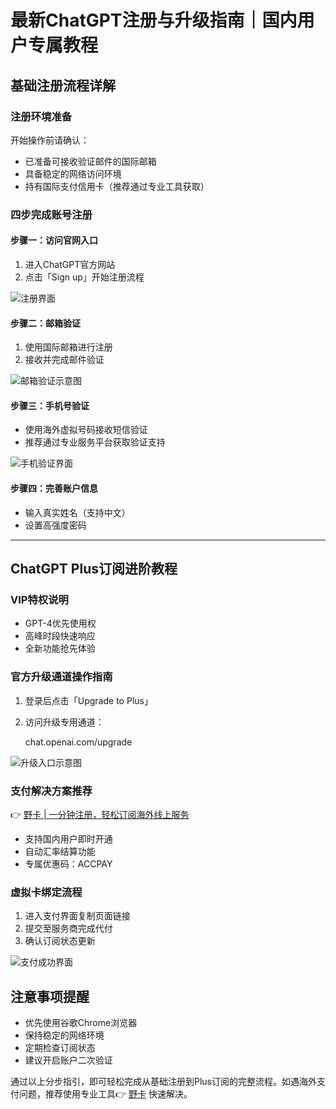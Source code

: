 # 最新ChatGPT注册与升级指南｜国内用户专属教程

## 基础注册流程详解

### 注册环境准备
开始操作前请确认：
- 已准备可接收验证邮件的国际邮箱
- 具备稳定的网络访问环境
- 持有国际支付信用卡（推荐通过专业工具获取）

### 四步完成账号注册
#### 步骤一：访问官网入口
1. 进入ChatGPT官方网站
2. 点击「Sign up」开始注册流程

![注册界面](https://bbtdd.com/wp-content/uploads/img/72060156248591.webp)

#### 步骤二：邮箱验证
1. 使用国际邮箱进行注册
2. 接收并完成邮件验证

![邮箱验证示意图](https://bbtdd.com/wp-content/uploads/img/55126451.webp)

#### 步骤三：手机号验证
- 使用海外虚拟号码接收短信验证
- 推荐通过专业服务平台获取验证支持

![手机验证界面](https://bbtdd.com/wp-content/uploads/img/691609496115.webp)

#### 步骤四：完善账户信息
- 输入真实姓名（支持中文）
- 设置高强度密码

---

## ChatGPT Plus订阅进阶教程

### VIP特权说明
- GPT-4优先使用权
- 高峰时段快速响应
- 全新功能抢先体验

### 官方升级通道操作指南
1. 登录后点击「Upgrade to Plus」
2. 访问升级专用通道：
   
   chat.openai.com/upgrade
   

![升级入口示意图](https://bbtdd.com/wp-content/uploads/img/146842490063.webp)

### 支付解决方案推荐
👉 [野卡 | 一分钟注册，轻松订阅海外线上服务](https://bbtdd.com/yeka)
- 支持国内用户即时开通
- 自动汇率结算功能
- 专属优惠码：ACCPAY

### 虚拟卡绑定流程
1. 进入支付界面复制页面链接
2. 提交至服务商完成代付
3. 确认订阅状态更新

![支付成功界面](https://bbtdd.com/wp-content/uploads/img/002193545335.webp)

## 注意事项提醒
- 优先使用谷歌Chrome浏览器
- 保持稳定的网络环境
- 定期检查订阅状态
- 建议开启账户二次验证

通过以上分步指引，即可轻松完成从基础注册到Plus订阅的完整流程。如遇海外支付问题，推荐使用专业工具👉 [野卡](https://bbtdd.com/yeka) 快速解决。